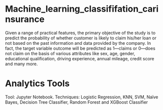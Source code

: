 # Machine_learning_classififation_carinsurance

Given a range of practical features, the primary objective of the study is to predict the probability of whether customer is likely to claim his/her loan or not based on the past information and data provided by the company. In fact, the target variable outcome will be predicted as 1—claims or 0—does not claim on the basis of various attributes like sex, age, gender, educational qualification, driving experience, annual mileage, credit score and many more. 


# Analytics Tools
Tool:  Jupyter Notebook. 
Techniques:   Logistic Regression, KNN, SVM, Naïve Bayes, Decision Tree Classifier, Random Forest and XGBoost Classifier
